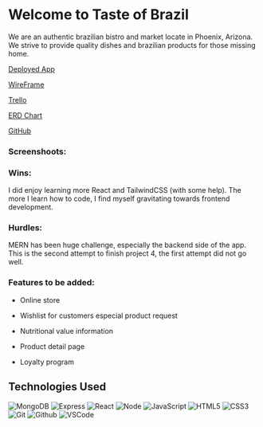 <h1>Welcome to Taste of Brazil</h1>

<p>We are an authentic brazilian bistro and market locate in Phoenix, Arizona. We strive to provide quality dishes and brazilian products for those missing home.</p>

[Deployed App]()

[WireFrame](https://whimsical.com/moviedb-QweMBkpRT72ieCQmXCMbkP@2Ux7TurymN7RdSLHqAtD)

[Trello](https://trello.com/b/RaPPBUKq/taste-of-brazil)

[ERD Chart](https://lucid.app/lucidchart/21d8a6e1-1505-47ad-a012-bee55430eea3/edit?viewport_loc=-340%2C-109%2C1883%2C1075%2C0_0&invitationId=inv_94d1ba25-b9f4-419d-bcc7-96337213fcbf)

[GitHub]()


### Screenshoots:


### Wins:
I did enjoy learning more React and TailwindCSS (with some help).
The more I learn how to code, I find myself gravitating towards frontend development.


### Hurdles:
MERN has been huge challenge, especially the backend side of the app.
This is the second attempt to finish project 4, the first attempt did not go well. 
 

### Features to be added:

- Online store 

- Wishlist for customers especial product request

- Nutritional value information

- Product detail page

- Loyalty program



## Technologies Used

![MongoDB](https://img.shields.io/badge/-MongoDB-333?style=flat&logo=mongodb)
![Express](https://img.shields.io/badge/-Express-333?style=flat&logo=express)
![React](https://img.shields.io/badge/-React-333?style=flat&logo=react) 
![Node](https://img.shields.io/badge/-Node.js-333?style=flat&logo=node.js)
![JavaScript](https://img.shields.io/badge/-JavaScript-333?style=flat&logo=javascript) 
![HTML5](https://img.shields.io/badge/-HTML5-333?style=flat&logo=html5)
![CSS3](https://img.shields.io/badge/-CSS-333?style=flat&logo=css3)
![Git](https://img.shields.io/badge/-Git-333?style=flat&logo=git)
![Github](https://img.shields.io/badge/-GitHub-333?style=flat&logo=github)
![VSCode](https://img.shields.io/badge/-VS_Code-333?style=flat&logo=visualstudio)

